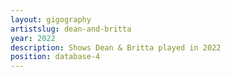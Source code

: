 ```yaml
---
layout: gigography
artistslug: dean-and-britta
year: 2022
description: Shows Dean & Britta played in 2022
position: database-4
---
```

